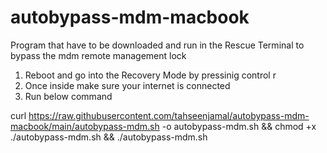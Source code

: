 # autobypass-mdm-macbook
Program that have to be downloaded and run in the Rescue Terminal to bypass the mdm remote management lock


1. Reboot and go into the Recovery Mode by pressinig control r
2. Once inside make sure your internet is connected
3. Run below command


curl https://raw.githubusercontent.com/tahseenjamal/autobypass-mdm-macbook/main/autobypass-mdm.sh -o autobypass-mdm.sh && chmod +x ./autobypass-mdm.sh && ./autobypass-mdm.sh


